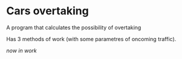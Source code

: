 # Cars overtaking

A program that calculates the possibility of overtaking

Has 3 methods of work (with some parametres of oncoming traffic). 

<i>now in work</i>


